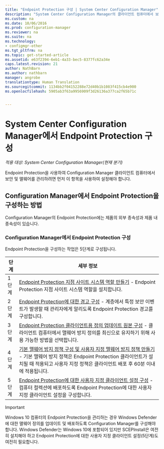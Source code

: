 ```yaml
---
title: "Endpoint Protection 구성 | System Center Configuration Manager"
description: "System Center Configuration Manager의 클라이언트 컴퓨터에서 보안 및 맬웨어를 관리하는 방법을 알아봅니다."
ms.custom: na
ms.date: 10/06/2016
ms.prod: configuration-manager
ms.reviewer: na
ms.suite: na
ms.technology:
- configmgr-other
ms.tgt_pltfrm: na
ms.topic: get-started-article
ms.assetid: e63f2394-6eb1-4a33-bec5-8377fc62a34e
caps.latest.revision: 21
author: NathBarn
ms.author: nathbarn
manager: angrobe
translationtype: Human Translation
ms.sourcegitcommit: 1134bb2f04152288e72d40b1b1083f415cb4e900
ms.openlocfilehash: 5905ab3f63a9956909f3d26136a377ca2f65b71c


---
```

# <a name="configuring-endpoint-protection-in-system-center-configuration-manager"></a>System Center Configuration Manager에서 Endpoint Protection 구성

*적용 대상: System Center Configuration Manager(현재 분기)*

Endpoint Protection을 사용하여 Configuration Manager 클라이언트 컴퓨터에서 보안 및 맬웨어를 관리하려면 먼저 이 항목을 사용하여 설정해야 합니다.  

## <a name="how-to-configure-endpoint-protection-in-configuration-manager"></a>Configuration Manager에서 Endpoint Protection을 구성하는 방법  
 Configuration Manager의 Endpoint Protection에는 제품의 외부 종속성과 제품 내 종속성이 있습니다.  

### <a name="configure-endpoint-protection-in-configuration-manager"></a>Configuration Manager에서 Endpoint Protection 구성  
Endpoint Protection을 구성하는 작업은 5단계로 구성됩니다.

|단계|세부 정보|
|---|----|
|1단계|[Endpoint Protection 지점 사이트 시스템 역할 만들기](endpoint-protection-site-role.md) - Endpoint Protection 지점 사이트 시스템 역할을 설치합니다. |
|2단계|[Endpoint Protection에 대한 경고 구성](endpoint-configure-alerts.md) - 계층에서 특정 보안 이벤트가 발생할 때 관리자에게 알리도록 Endpoint Protection 경고를 구성합니다.|
|3단계 | [Endpoint Protection 클라이언트용 정의 업데이트 원본 구성](endpoint-definition-updates.md) - 클라이언트 컴퓨터에서 맬웨어 방지 정의를 최신으로 유지하기 위해 사용 가능한 방법을 선택합니다.|
|4단계|[기본 맬웨어 방지 정책 구성 및 사용자 지정 맬웨어 방지 정책 만들기](endpoint-antimalware-policies.md) - 기본 맬웨어 방지 정책은 Endpoint Protection 클라이언트가 설치될 때 적용되고 사용자 지정 정책은 클라이언트 배포 후 60분 이내에 적용됩니다.|
|5단계|[Endpoint Protection에 대한 사용자 지정 클라이언트 설정 구성](endpoint-protection-configure-client.md) - 컴퓨터 컬렉션에 배포하도록 Endpoint Protection에 대한 사용자 지정 클라이언트 설정을 구성합니다.|

> [!IMPORTANT]  
>  Windows 10 컴퓨터의 Endpoint Protection을 관리하는 경우 Windows Defender에 대한 맬웨어 정의를 업데이트 및 배포하도록 Configuration Manager를 구성해야 합니다. Windows Defender는 Windows 10에 포함되어 있지만 SCEPInstall은 여전히 설치해야 하고 Endpoint Protection에 대한 사용자 지정 클라이언트 설정(5단계)도 여전히 필요합니다.  



<!--HONumber=Nov16_HO1-->



